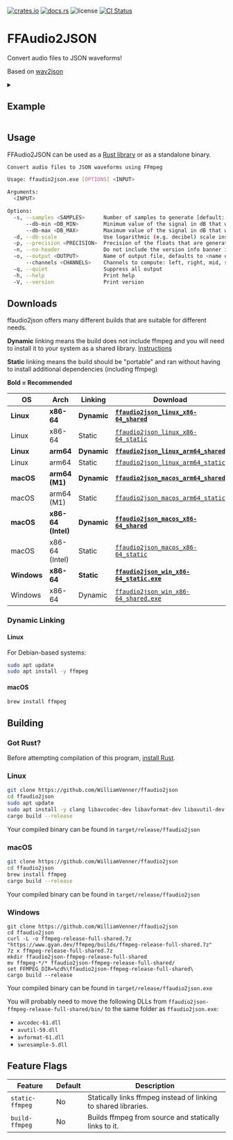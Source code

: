 [![crates.io](https://img.shields.io/crates/v/ffaudio2json.svg)](https://crates.io/crates/ffaudio2json)
[![docs.rs](https://docs.rs/ffaudio2json/badge.svg)](https://docs.rs/ffaudio2json/)
![license](https://img.shields.io/crates/l/ffaudio2json)
[![CI Status](https://github.com/WilliamVenner/ffaudio2json/workflows/ci/badge.svg)](https://github.com/WilliamVenner/ffaudio2json/actions?query=workflow%3A%22ci%22)

# FFAudio2JSON

Convert audio files to JSON waveforms!

Based on [wav2json](https://github.com/beschulz/wav2json)

<details>
  <summary><h2>Example</h2></summary>

```sh
ffaudio2json song.wav --channels "left right mid side min max" -o song.json
```

```json
{
  "_generator": "ffaudio2json version 0.1.1 on x86_64-pc-windows-msvc (https://github.com/WilliamVenner/ffaudio2json)",
  "left": [
    0.947125, 0.901331, 0.76628, 0.578968, 0.744371, 0.57511, 0.624754, 0.7391,
    0.534745, 0.561727, 0.565447, 0.777101, 0.633872, 0.443988, 0.451541
  ],
  "right": [
    0.895935, 0.869228, 0.782387, 0.58325, 0.80669, 0.592015, 0.599639,
    0.731451, 0.472213, 0.571442, 0.524964, 0.792326, 0.549566, 0.50713,
    0.494696
  ],
  "mid": [
    0.92153, 0.74639, 0.774334, 0.494298, 0.775531, 0.508056, 0.601378,
    0.735276, 0.393787, 0.566585, 0.459236, 0.784713, 0.426951, 0.43994,
    0.462662
  ],
  "side": [
    0.218711, 0.460376, 0.446356, 0.467093, 0.535112, 0.556382, 0.327098,
    0.455026, 0.365384, 0.321987, 0.514186, 0.492502, 0.398223, 0.324473,
    0.365328
  ],
  "min": [
    0.947125, 0.869228, 0.76628, 0.567466, 0.744371, 0.592015, 0.60579,
    0.731451, 0.534745, 0.571442, 0.565447, 0.792326, 0.633872, 0.49244,
    0.494696
  ],
  "max": [
    0.895935, 0.901331, 0.782387, 0.58325, 0.80669, 0.537654, 0.624754, 0.7391,
    0.465301, 0.563098, 0.524964, 0.777101, 0.549566, 0.50713, 0.475655
  ],
  "duration": 168.552
}
```

</details>

## Usage

FFAudio2JSON can be used as a [Rust library](https://docs.rs/ffaudio2json) or as a standalone binary.

```sh
Convert audio files to JSON waveforms using FFmpeg

Usage: ffaudio2json.exe [OPTIONS] <INPUT>

Arguments:
  <INPUT>

Options:
  -s, --samples <SAMPLES>      Number of samples to generate [default: 800]
      --db-min <DB_MIN>        Minimum value of the signal in dB that will be visible in the waveform [default: -48]
      --db-max <DB_MAX>        Maximum value of the signal in dB that will be visible in the waveform. Useful,if you know that your signal peaks at a certain level [default: -48]
  -d, --db-scale               Use logarithmic (e.g. decibel) scale instead of linear scale
  -p, --precision <PRECISION>  Precision of the floats that are generated. Reduce for smaller sized files. Usually 2 should be sufficient [default: 6]
  -n, --no-header              Do not include the version info banner in the output
  -o, --output <OUTPUT>        Name of output file, defaults to <name of inputfile>.json
      --channels <CHANNELS>    Channels to compute: left, right, mid, side, min, max [default: "left right"]
  -q, --quiet                  Suppress all output
  -h, --help                   Print help
  -V, --version                Print version
```

## Downloads

ffaudio2json offers many different builds that are suitable for different needs.

**Dynamic** linking means the build does not include ffmpeg and you will need to install it to your system as a shared library. [Instructions](#dynamic-linking)

**Static** linking means the build should be "portable" and ran without having to install additional dependencies (including ffmpeg)

**Bold = Recommended**

| OS          | Arch               | Linking     | Download                                                                                                                                              |
| ----------- | ------------------ | ----------- | ----------------------------------------------------------------------------------------------------------------------------------------------------- |
| **Linux**   | **x86-64**         | **Dynamic** | [**`ffaudio2json_linux_x86-64_shared`**](https://github.com/WilliamVenner/ffaudio2json/releases/latest/download/ffaudio2json_linux_x86-64_shared)     |
| Linux       | x86-64             | Static      | [`ffaudio2json_linux_x86-64_static`](https://github.com/WilliamVenner/ffaudio2json/releases/latest/download/ffaudio2json_linux_x86-64_static)         |
| **Linux**   | **arm64**          | **Dynamic** | [**`ffaudio2json_linux_arm64_shared`**](https://github.com/WilliamVenner/ffaudio2json/releases/latest/download/ffaudio2json_linux_arm64_shared)       |
| Linux       | arm64              | Static      | [`ffaudio2json_linux_arm64_static`](https://github.com/WilliamVenner/ffaudio2json/releases/latest/download/ffaudio2json_linux_arm64_static)           |
| **macOS**   | **arm64 (M1)**     | **Dynamic** | [**`ffaudio2json_macos_arm64_shared`**](https://github.com/WilliamVenner/ffaudio2json/releases/latest/download/ffaudio2json_macos_arm64_shared)       |
| macOS       | arm64 (M1)         | Static      | [`ffaudio2json_macos_arm64_static`](https://github.com/WilliamVenner/ffaudio2json/releases/latest/download/ffaudio2json_macos_arm64_static)           |
| **macOS**   | **x86-64 (Intel)** | **Dynamic** | [**`ffaudio2json_macos_x86-64_shared`**](https://github.com/WilliamVenner/ffaudio2json/releases/latest/download/ffaudio2json_macos_x86-64_shared)     |
| macOS       | x86-64 (Intel)     | Static      | [`ffaudio2json_macos_x86-64_static`](https://github.com/WilliamVenner/ffaudio2json/releases/latest/download/ffaudio2json_macos_x86-64_static)         |
| **Windows** | **x86-64**         | **Static**  | [**`ffaudio2json_win_x86-64_static.exe`**](https://github.com/WilliamVenner/ffaudio2json/releases/latest/download/ffaudio2json_win_x86-64_static.exe) |
| Windows     | x86-64             | Dynamic     | [`ffaudio2json_win_x86-64_shared.exe`](https://github.com/WilliamVenner/ffaudio2json/releases/latest/download/ffaudio2json_win_x86-64_shared.exe)     |

### Dynamic Linking

#### Linux

For Debian-based systems:

```sh
sudo apt update
sudo apt install -y ffmpeg
```

#### macOS

```
brew install ffmpeg
```

## Building

### Got Rust?

Before attempting compilation of this program, [install Rust](https://rustup.rs/).

### Linux

```sh
git clone https://github.com/WilliamVenner/ffaudio2json
cd ffaudio2json
sudo apt update
sudo apt install -y clang libavcodec-dev libavformat-dev libavutil-dev pkg-config
cargo build --release
```

Your compiled binary can be found in `target/release/ffaudio2json`

### macOS

```sh
git clone https://github.com/WilliamVenner/ffaudio2json
cd ffaudio2json
brew install ffmpeg
cargo build --release
```

Your compiled binary can be found in `target/release/ffaudio2json`

### Windows

```pwsh
git clone https://github.com/WilliamVenner/ffaudio2json
cd ffaudio2json
curl -L -o ffmpeg-release-full-shared.7z "https://www.gyan.dev/ffmpeg/builds/ffmpeg-release-full-shared.7z"
7z x ffmpeg-release-full-shared.7z
mkdir ffaudio2json-ffmpeg-release-full-shared
mv ffmpeg-*/* ffaudio2json-ffmpeg-release-full-shared/
set FFMPEG_DIR=%cd%\ffaudio2json-ffmpeg-release-full-shared\
cargo build --release
```

Your compiled binary can be found in `target/release/ffaudio2json.exe`

You will probably need to move the following DLLs from `ffaudio2json-ffmpeg-release-full-shared/bin/` to the same folder as `ffaudio2json.exe`:

- `avcodec-61.dll`
- `avutil-59.dll`
- `avformat-61.dll`
- `swresample-5.dll`

## Feature Flags

| Feature         | Default | Description                                                     |
| --------------- | ------- | --------------------------------------------------------------- |
| `static-ffmpeg` | No      | Statically links ffmpeg instead of linking to shared libraries. |
| `build-ffmpeg`  | No      | Builds ffmpeg from source and statically links to it.           |

